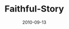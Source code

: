 ---
layout: music 
title: "Faithful-Story"
series: "The Faithful"
date: 2010-09-13 
description: "Brian talks about what it looks like to be faithful in your profession."
audio: "http://s3.amazonaws.com/crossroadsaudiomessages/thefaithful05.mp3"
audio-duration: "37:48"
src: "http://www.crossroads.net/players/media/mediumHz/190x110_Faithful.jpg"
---